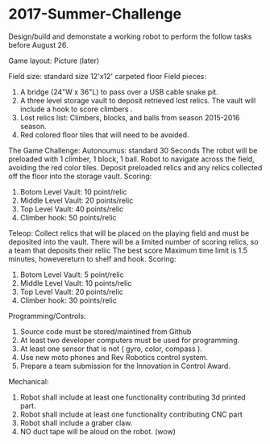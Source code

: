 # 2017-Summer-Challenge

Design/build and demonstate a working robot to perform the follow tasks before August 26.

Game layout: Picture (later)

Field size: standard size 12'x12' carpeted floor
Field pieces:
  1) A bridge (24"W x 36"L) to pass over a USB cable snake pit.
  2) A three level storage vault to deposit retrieved lost relics.  The vault will include a hook to score climbers .
  3) Lost relics list:  Climbers, blocks, and balls from season 2015-2016 season.
  4) Red colored floor tiles that will need to be avoided.


The Game Challenge:
Autonoumus: standard 30 Seconds
The robot will be preloaded with 1 climber, 1 block, 1 ball.  Robot to navigate across the field, avoiding the red color tiles.  Deposit preloaded relics and any relics collected off the floor into the storage vault.
Scoring:
1) Botom Level Vault: 10 point/relic
2) Middle Level Vault: 20 points/relic
3) Top Level Vault: 40 points/relic
4) Climber hook: 50 points/relic


Teleop: Collect relics that will be placed on the playing field and must be deposited into the vault.  There will be a limited number of scoring relics, so a team that deposits their reliic The best score Maximum time limit is 1.5 minutes, howevereturn to shelf and hook.
Scoring:
1) Botom Level Vault: 5 point/relic
2) Middle Level Vault: 10 points/relic
3) Top Level Vault: 20 points/relic
4) Climber hook: 30 points/relic


Programming/Controls:
1) Source code must be stored/maintined from Github
2) At least two developer computers must be used for programming.
3) At least one sensor that is not ( gyro, color, compass ).
4) Use new moto phones and Rev Robotics control system.
5) Prepare a team submission for the Innovation in Control Award.

Mechanical:
1) Robot shall include at least one functionality contributing 3d printed part.
2) Robot shall include at least one functionality contributing CNC part
3) Robot shall include a graber claw.
4) NO duct tape will be aloud on the robot. (wow)

